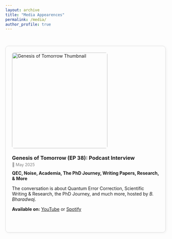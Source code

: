 ```yaml
---
layout: archive
title: "Media Appearences"
permalink: /media/
author_profile: true
---
```


&nbsp;

<div style="border: 1px solid #ddd; border-radius: 10px; padding: 20px; margin-bottom: 30px; box-shadow: 2px 2px 8px rgba(0,0,0,0.05);">
  <div class="talk-card" style="display: flex; align-items: flex-start; gap: 20px; margin-bottom: 30px; flex-wrap: wrap;">
    <!-- Thumbnail -->
    <a href="https://www.youtube.com/watch?v=OKRcqTDhUn8" target="_blank">
      <img src="/avimita_chatterjee/images/genesis-thumbnail.png" alt="Genesis of Tomorrow Thumbnail" class="talk-thumbnail" style="width: 300px; border-radius: 6px;">
    </a>
    <!-- Text -->
    <div class="talk-text" style="max-width: 700px;">
      <h3 style="margin: 0;">Genesis of Tomorrow (EP 38): Podcast Interview</h3>
      <p style="font-size: 0.9em; color: gray; margin: 4px 0 10px 0;">📅 May 2025</p>
      <p style="font-weight: bold; margin: 0 0 8px 0;">QEC, Noise, Academia, The PhD Journey, Writing Papers, Research, & More</p>
      <p>The conversation is about Quantum Error Correction, Scientific Writing & Research, the PhD Journey, and much more, hosted by <em>B. Bharadwaj</em>.</p>
      <p><strong>Available on:</strong> 
        <a href="https://www.youtube.com/watch?v=OKRcqTDhUn8" target="_blank">YouTube</a> or 
        <a href="https://open.spotify.com/episode/1VerV8ezzKDT9BHCfkSPJZ" target="_blank">Spotify</a>
      </p>
    </div>
  </div>

  <style>
    @media (max-width: 768px) {
      .talk-card {
        flex-direction: column;
        align-items: center;
        text-align: left;
      }

      .talk-text {
        max-width: 100%;
        margin-top: 1em;
      }

      .talk-thumbnail {
        width: 100%;
        height: auto;
      }
    }
  </style>
</div>
